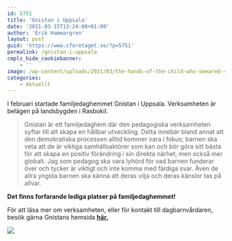 ```yaml
---
id: 5751
title: 'Gnistan i Uppsala'
date: '2021-03-15T13:24:00+01:00'
author: 'Erik Hammargren'
layout: post
guid: 'https://www.cforetaget.se/?p=5751'
permalink: /gnistan-i-uppsala
cmplz_hide_cookiebanner:
    - ''
image: /wp-content/uploads/2021/03/the-hands-of-the-child-who-smeared-scaled-1.jpg
categories:
    - Aktuellt
---
```


I februari startade familjedaghemmet Gnistan i Uppsala. Verksamheten är belägen på landsbygden i Rasbokil.

> Gnistan är ett familjedaghem där den pedagogiska verksamheten syftar till att skapa en hållbar utveckling. Detta innebär bland annat att den demokratiska processen alltid kommer vara i fokus; barnen ska veta att de är viktiga samhällsaktörer som kan och bör göra sitt bästa för att skapa en positiv förändring i sin direkta närhet, men också mer globalt. Jag som pedagog ska vara lyhörd för vad barnen funderar över och tycker är viktigt och inte komma med färdiga svar. Även de allra yngsta barnen ska känna att deras vilja och deras känslor tas på allvar.

  
**Det finns forfarande lediga platser på familjedaghemmet!**

För att läsa mer om verksamheten, eller för kontakt till dagbarnvårdaren, besök gärna Gnistans hemsida **[här.](https://gnistan.xn--dagbarnvrdare-wfb.se/)**

[![](https://www.cforetaget.se/wp-content/uploads/2021/03/the-hands-of-the-child-who-smeared-scaled-1.jpg)](https://www.cforetaget.se/wp-content/uploads/2021/03/the-hands-of-the-child-who-smeared-scaled-1.jpg)